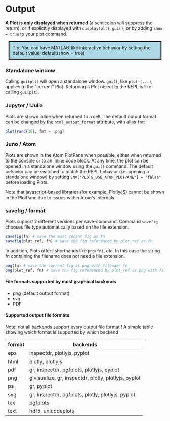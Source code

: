 
# Output


**A Plot is only displayed when returned** (a semicolon will suppress the return), or if explicitly displayed with `display(plt)`, `gui()`, or by adding `show = true` to your plot command.


<div style="background-color: lightblue; padding: 10px; border-style: solid; border-width: medium; margin: 10px;">
Tip: You can have MATLAB-like interactive behavior by setting the default value: default(show = true)
</div>

### Standalone window

Calling `gui(plt)` will open a standalone window.  `gui()`, like `plot!(...)`, applies to the "current" Plot.  Returning a Plot object to the REPL is like calling `gui(plt)`.


### Jupyter / IJulia

Plots are shown inline when returned to a cell.  The default output format can be changed by the `html_output_format` attribute, with alias `fmt`:

```julia
plot(rand(10), fmt = :png)
```

### Juno / Atom

Plots are shown in the Atom PlotPane when possible, either when returned to the console or to an inline code block. At any time, the plot can be opened in a standalone window using the `gui()` command. The default behavior can be switched to match the REPL behavior (i.e. opening a standalone window) by setting `ENV["PLOTS_USE_ATOM_PLOTPANE"] = "false"` before loading Plots.

Note that javascript-based libraries (for example: PlotlyJS) cannot be shown in the PlotPane due to issues within Atom's internals.

### savefig / format

Plots support 2 different versions per save-command.
Command `savefig` chooses file type automatically based on the file extension.

```julia
savefig(fn) # save the most recent fig as fn
savefig(plot_ref, fn) # save the fig referenced by plot_ref as fn
```

In addition, Plots offers shorthands like `png(fn)`, etc.
In this case the string fn containing the filename does not need a file extension.

```julia
png(fn) # save the current fig as png with filename fn
png(plot_ref, fn) # save the fig referenced by plot_ref as png with filename fn
```

#### File formats supported by most graphical backends

 - png (default output format)
 - svg
 - PDF

#### Supported output file formats

Note:   not all backends support every output file format !
A simple table showing which format is supported by which backend

 | format | backends |
 |--------|----------|
 | eps | inspectdr, plotlyjs, pyplot |
 | html | plotly,  plotlyjs |
 | pdf | gr, inspectdr, pgfplots, plotlyjs, pyplot |
 | png | glvisualize, gr, inspectdr, plotly, plotlyjs, pyplot |
 | ps | gr, pyplot |
 | svg | gr, inspectdr, pgfplots, plotly, plotlyjs, pyplot |
 | tex | pgfplots |
 | text | hdf5, unicodeplots |

